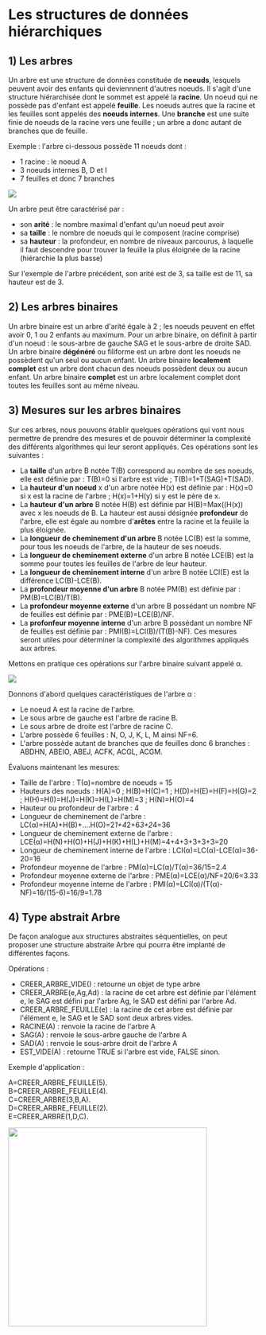 # Les structures de données hiérarchiques


## 1) Les arbres

Un arbre est une structure de données constituée de **noeuds**, lesquels peuvent avoir des enfants qui deviennnent d'autres noeuds.
Il s'agit d'une structure hiérarchisée dont le sommet est appelé la **racine**.
Un noeud qui ne possède pas d'enfant est appelé **feuille**.
Les noeuds autres que la racine et les feuilles sont appelés des **noeuds internes**.
Une **branche** est une suite finie de noeuds de la racine vers une feuille ; un arbre a donc autant de branches que de feuille.

Exemple : l'arbre ci-dessous possède 11 noeuds dont :

- 1 racine : le noeud A
- 3 noeuds internes B, D et I
- 7 feuilles et donc 7 branches

![](Assets/arbre_exemple.png)

Un arbre peut être caractérisé par :
- son **arité** : le nombre maximal d'enfant qu'un noeud peut avoir
- sa **taille** : le nombre de noeuds qui le composent (racine comprise)
- sa **hauteur** : la profondeur, en nombre de niveaux parcourus, à laquelle il faut descendre pour trouver la feuille la plus éloignée de la racine (hiérarchie la plus basse)

Sur l'exemple de l'arbre précédent, son arité est de 3, sa taille est de 11, sa hauteur est de 3.

## 2) Les arbres binaires

Un arbre binaire est un arbre d'arité égale à 2 ; les noeuds peuvent en effet avoir 0, 1 ou 2 enfants au maximum.
Pour un arbre binaire, on définit à partir d'un noeud : le sous-arbre de gauche SAG et le sous-arbre de droite SAD.
Un arbre binaire **dégénéré** ou filiforme est un arbre dont les noeuds ne possèdent qu'un seul ou aucun enfant.
Un arbre binaire **localement complet** est un arbre dont chacun des noeuds possèdent deux ou aucun enfant.
Un arbre binaire **complet** est un arbre localement complet dont toutes les feuilles sont au même niveau.

## 3) Mesures sur les arbres binaires

Sur ces arbres, nous pouvons établir quelques opérations qui vont nous permettre de prendre des mesures et de pouvoir déterminer la complexité des différents algorithmes qui leur seront appliqués.
Ces opérations sont les suivantes : 
- La **taille** d'un arbre B notée T(B) correspond au nombre de ses noeuds, elle est définie par : T(B)=0 si l'arbre est vide ; T(B)=1+T(SAG)+T(SAD).
- La **hauteur d'un noeud** x d'un arbre notée H(x) est définie par :
H(x)=0 si x est la racine de l'arbre ; H(x)=1+H(y) si y est le père de x.
- La **hauteur d'un arbre** B notée H(B) est définie par H(B)=Max((H(x)) avec x les noeuds de B. La hauteur est aussi désignée **profondeur** de l'arbre, elle est égale au nombre d'**arêtes** entre la racine et la feuiile la plus éloignée.
- La **longueur de cheminement d'un arbre** B notée LC(B) est la somme, pour tous les noeuds de l'arbre, de la hauteur de ses noeuds.
- La **longueur de cheminement externe** d'un arbre B notée LCE(B) est la somme pour toutes les feuilles de l'arbre de leur hauteur.
- La **longueur de cheminement interne** d'un arbre B notée LCI(E) est la différence LC(B)-LCE(B).
- La **profondeur moyenne d'un arbre** B notée PM(B) est définie par : PM(B)=LC(B)/T(B).
- La **profondeur moyenne externe** d'un arbre B possédant un nombre NF de feuilles est définie par : PME(B)=LCE(B)/NF.
- La **profonfeur moyenne interne** d'un arbre B possédant un nombre NF de feuilles est définie par : PMI(B)=LCI(B)/(T(B)-NF).
Ces mesures seront utiles pour déterminer la complexité des algorithmes appliqués aux arbres.

Mettons en pratique ces opérations sur l'arbre binaire suivant appelé α.

![](Assets/exemple_arbre_binaire_operations.png)

Donnons d'abord quelques caractéristiques de l'arbre α :

- Le noeud A est la racine de l'arbre.
- Le sous arbre de gauche est l'arbre de racine B.
- Le sous arbre de droite est l'arbre de racine C.
- L'arbre possède 6 feuilles : N, O, J, K, L, M ainsi NF=6.
- L'arbre possède autant de branches que de feuilles donc 6 branches : ABDHN, ABEIO, ABEJ, ACFK, ACGL, ACGM.

Évaluons maintenant les mesures:

- Taille de l'arbre : T(α)=nombre de noeuds = 15
- Hauteurs des noeuds :
H(A)=0 ; H(B)=H(C)=1 ; H(D)=H(E)=H(F)=H(G)=2 ; H(H)=H(I)=H(J)=H(K)=H(L)=H(M)=3 ; H(N)=H(O)=4
- Hauteur ou profondeur de l'arbre : 4
- Longueur de cheminement de l'arbre : LC(α)=H(A)+H(B)+....H(O)=2*1+4*2+6*3+2*4=36
- Longueur de cheminement externe de l'arbre : LCE(α)=H(N)+H(O)+H(J)+H(K)+H(L)+H(M)=4+4+3+3+3+3=20
- Longueur de cheminement interne de l'arbre : LCI(α)=LC(α)-LCE(α)=36-20=16
- Profondeur moyenne de l'arbre : PM(α)=LC(α)/T(α)=36/15=2.4
- Profondeur moyenne externe de l'arbre : PME(α)=LCE(α)/NF=20/6=3.33
- Profondeur moyenne interne de l'arbre : PMI(α)=LCI(α)/(T(α)-NF)=16/(15-6)=16/9=1.78

## 4) Type abstrait Arbre

De façon analogue aux structures abstraites séquentielles, on peut proposer une structure abstraite Arbre qui pourra être implanté de différentes façons.

Opérations :
- CREER_ARBRE_VIDE() : retourne un objet de type arbre
- CREER_ARBRE(e,Ag,Ad) : la racine de cet arbre est définie par l'élément e, le SAG est défini par l'arbre Ag, le SAD est défini par l'arbre Ad.
- CREER_ARBRE_FEUILLE(e) : la racine de cet arbre est définie par l'élément e, le SAG et le SAD sont deux arbres vides.
- RACINE(A) : renvoie la racine de l'arbre A
- SAG(A) : renvoie le sous-arbre gauche de l'arbre A
- SAD(A) : renvoie le sous-arbre droit de l'arbre A
- EST_VIDE(A) : retourne TRUE si l'arbre est vide, FALSE sinon.

Exemple d'application :

A=CREER_ARBRE_FEUILLE(5).   
B=CREER_ARBRE_FEUILLE(4).   
C=CREER_ARBRE(3,B,A).   
D=CREER_ARBRE_FEUILLE(2).   
E=CREER_ARBRE(1,D,C).   

 <img src="Assets/exemple_type_abstrait_arbre.png" width="400" height="400"> 


